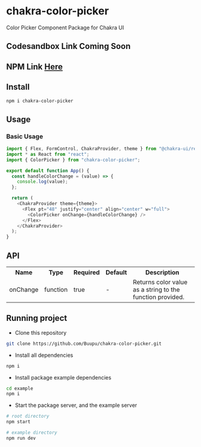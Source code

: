# chakra-color-picker

Color Picker Component Package for Chakra UI

## Codesandbox Link Coming Soon

## NPM Link [Here](https://www.npmjs.com/package/chakra-color-picker)

## Install

```bash
npm i chakra-color-picker
```

## Usage

### Basic Usage

```js
import { Flex, FormControl, ChakraProvider, theme } from "@chakra-ui/react";
import * as React from "react";
import { ColorPicker } from "chakra-color-picker";

export default function App() {
  const handleColorChange = (value) => {
    console.log(value);
  };

  return (
    <ChakraProvider theme={theme}>
      <Flex pt="48" justify="center" align="center" w="full">
        <ColorPicker onChange={handleColorChange} />
      </Flex>
    </ChakraProvider>
  );
}
```

## API

<table>
  <tr>
    <th>Name<br/></th>
    <th>Type</th>
    <th>Required</th>
    <th>Default</th>
    <th>Description</th>
  </tr>
  <tr>
    <td>onChange</td>
    <td>function</td>
    <td>true</td>
    <td>-</td>
    <td>Returns color value as a string to the function provided.</td>
  </tr>
</table>

## Running project

- Clone this repository

```sh
git clone https://github.com/Buupu/chakra-color-picker.git
```

- Install all dependencies

```sh
npm i
```

- Install package example dependencies

```sh
cd example
npm i
```

- Start the package server, and the example server

```sh
# root directory
npm start

# example directory
npm run dev
```

